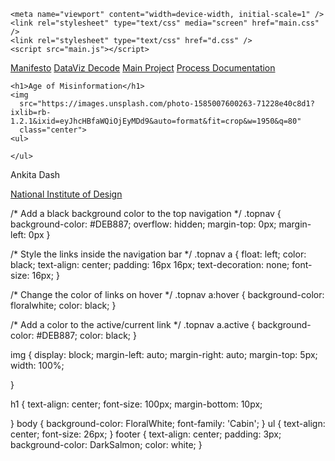 <!DOCTYPE html>
<html>
  <head>
    <meta charset="utf-8" />
    <meta http-equiv="X-UA-Compatible" content="IE=edge" />
    <title>Katsu</title>


    <meta name="viewport" content="width=device-width, initial-scale=1" />
    <link rel="stylesheet" type="text/css" media="screen" href="main.css" />
    <link rel="stylesheet" type="text/css" href="d.css" />
    <script src="main.js"></script>
  </head>
    <div class="topnav">
  <a class="active" href="#home">Manifesto</a>
  <a href="#news">DataViz Decode</a>
  <a href="#contact">Main Project</a>
  <a href="#about">Process Documentation</a>
</div> 

  <body>

    <h1>Age of Misinformation</h1>
    <img
      src="https://images.unsplash.com/photo-1585007600263-71228e40c8d1?ixlib=rb-1.2.1&ixid=eyJhcHBfaWQiOjEyMDd9&auto=format&fit=crop&w=1950&q=80"
      class="center">
    <ul>
     
    </ul>
  </body>
   <footer>
  <p>Ankita Dash</p>
  <p><a href="http://www.nid.edu/">National Institute of Design</a></p>
</footer> 

</html>
/* Add a black background color to the top navigation */
.topnav {
  background-color: #DEB887;
  overflow: hidden;
  margin-top: 0px;
  margin-left: 0px
}

/* Style the links inside the navigation bar */
.topnav a {
  float: left;
  color: black;
  text-align: center;
  padding: 16px 16px;
  text-decoration: none;
  font-size: 16px;
}

/* Change the color of links on hover */
.topnav a:hover {
  background-color: floralwhite;
  color: black;
}

/* Add a color to the active/current link */
.topnav a.active {
  background-color: #DEB887;
  color: black;
}

img {
  display: block;
  margin-left: auto;
  margin-right: auto;
  margin-top: 5px;
  width: 100%;

}

h1 {
  text-align: center;
  font-size: 100px;
  margin-bottom: 10px;

}
body {
	background-color: FloralWhite;
	font-family: 'Cabin';
}
ul {
	text-align: center;
	font-size: 26px;
}
footer {
  text-align: center;
  padding: 3px;
  background-color: DarkSalmon;
  color: white;
}
